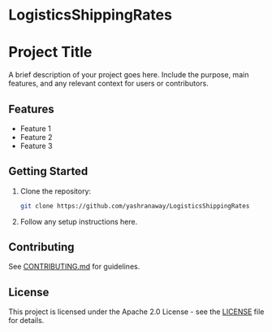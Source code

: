 # LogisticsShippingRates

# Project Title

A brief description of your project goes here. Include the purpose, main features, and any relevant context for users or contributors.

## Features
- Feature 1
- Feature 2
- Feature 3

## Getting Started

1. Clone the repository:
   ```sh
   git clone https://github.com/yashranaway/LogisticsShippingRates
   ```
2. Follow any setup instructions here.

## Contributing
See [CONTRIBUTING.md](CONTRIBUTING.md) for guidelines.

## License
This project is licensed under the Apache 2.0 License - see the [LICENSE](LICENSE) file for details.
